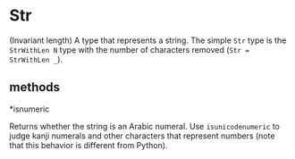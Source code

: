 # Str

(Invariant length) A type that represents a string. The simple `Str` type is the `StrWithLen N` type with the number of characters removed (`Str = StrWithLen _`).

## methods

*isnumeric

Returns whether the string is an Arabic numeral. Use `isunicodenumeric` to judge kanji numerals and other characters that represent numbers (note that this behavior is different from Python).